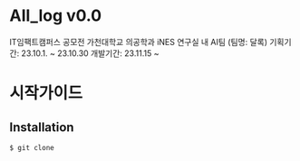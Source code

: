 # AIl_log v0.0

IT임팩트캠퍼스 공모전
가천대학교 의공학과 iNES 연구실 내 AI팀 (팀명: 달록)
기획기간: 23.10.1. ~ 23.10.30
개발기간: 23.11.15 ~ 


# 시작가이드


## Installation
```
$ git clone 
